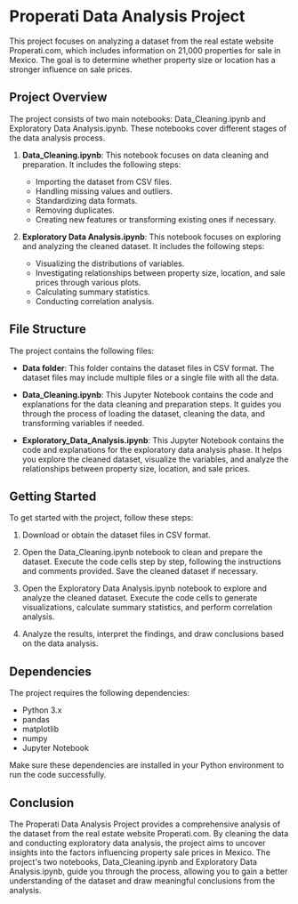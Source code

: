 # Properati Data Analysis Project

This project focuses on analyzing a dataset from the real estate website Properati.com, which includes information on 21,000 properties for sale in Mexico. The goal is to determine whether property size or location has a stronger influence on sale prices.

## Project Overview

The project consists of two main notebooks: Data_Cleaning.ipynb and Exploratory Data Analysis.ipynb. These notebooks cover different stages of the data analysis process.

1. **Data_Cleaning.ipynb**: This notebook focuses on data cleaning and preparation. It includes the following steps:

   - Importing the dataset from CSV files.
   - Handling missing values and outliers.
   - Standardizing data formats.
   - Removing duplicates.
   - Creating new features or transforming existing ones if necessary.

2. **Exploratory Data Analysis.ipynb**: This notebook focuses on exploring and analyzing the cleaned dataset. It includes the following steps:

   - Visualizing the distributions of variables.
   - Investigating relationships between property size, location, and sale prices through various plots.
   - Calculating summary statistics.
   - Conducting correlation analysis.

## File Structure

The project contains the following files:

- **Data folder**: This folder contains the dataset files in CSV format. The dataset files may include multiple files or a single file with all the data.

- **Data_Cleaning.ipynb**: This Jupyter Notebook contains the code and explanations for the data cleaning and preparation steps. It guides you through the process of loading the dataset, cleaning the data, and transforming variables if needed.

- **Exploratory_Data_Analysis.ipynb**: This Jupyter Notebook contains the code and explanations for the exploratory data analysis phase. It helps you explore the cleaned dataset, visualize the variables, and analyze the relationships between property size, location, and sale prices.

## Getting Started

To get started with the project, follow these steps:

1. Download or obtain the dataset files in CSV format.

2. Open the Data_Cleaning.ipynb notebook to clean and prepare the dataset. Execute the code cells step by step, following the instructions and comments provided. Save the cleaned dataset if necessary.

3. Open the Exploratory Data Analysis.ipynb notebook to explore and analyze the cleaned dataset. Execute the code cells to generate visualizations, calculate summary statistics, and perform correlation analysis.

4. Analyze the results, interpret the findings, and draw conclusions based on the data analysis.

## Dependencies

The project requires the following dependencies:

- Python 3.x
- pandas
- matplotlib
- numpy
- Jupyter Notebook

Make sure these dependencies are installed in your Python environment to run the code successfully.

## Conclusion

The Properati Data Analysis Project provides a comprehensive analysis of the dataset from the real estate website Properati.com. By cleaning the data and conducting exploratory data analysis, the project aims to uncover insights into the factors influencing property sale prices in Mexico. The project's two notebooks, Data_Cleaning.ipynb and Exploratory Data Analysis.ipynb, guide you through the process, allowing you to gain a better understanding of the dataset and draw meaningful conclusions from the analysis.